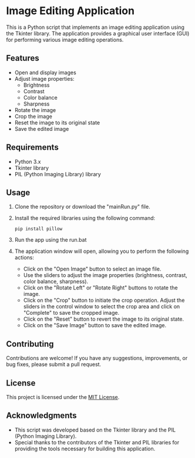 

# Image Editing Application

This is a Python script that implements an image editing application using the Tkinter library. The application provides a graphical user interface (GUI) for performing various image editing operations.

## Features

- Open and display images
- Adjust image properties:
  - Brightness
  - Contrast
  - Color balance
  - Sharpness
- Rotate the image
- Crop the image
- Reset the image to its original state
- Save the edited image

## Requirements

- Python 3.x
- Tkinter library
- PIL (Python Imaging Library) library

## Usage

1. Clone the repository or download the "mainRun.py" file.

2. Install the required libraries using the following command:

   ```
   pip install pillow
   ```

3. Run the app using the run.bat


4. The application window will open, allowing you to perform the following actions:
   - Click on the "Open Image" button to select an image file.
   - Use the sliders to adjust the image properties (brightness, contrast, color balance, sharpness).
   - Click on the "Rotate Left" or "Rotate Right" buttons to rotate the image.
   - Click on the "Crop" button to initiate the crop operation. Adjust the sliders in the control window to select the crop area and click on "Complete" to save the cropped image.
   - Click on the "Reset" button to revert the image to its original state.
   - Click on the "Save Image" button to save the edited image.

## Contributing

Contributions are welcome! If you have any suggestions, improvements, or bug fixes, please submit a pull request.

## License

This project is licensed under the [MIT License](LICENSE).

## Acknowledgments

- This script was developed based on the Tkinter library and the PIL (Python Imaging Library).
- Special thanks to the contributors of the Tkinter and PIL libraries for providing the tools necessary for building this application.
